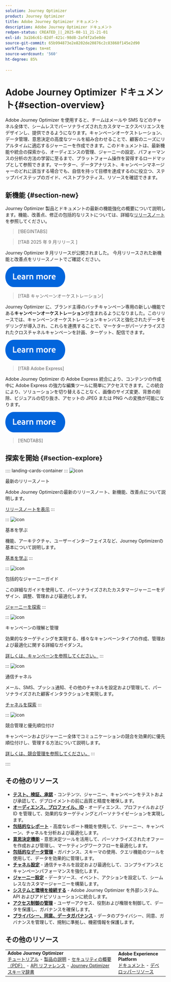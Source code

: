```yaml
---
solution: Journey Optimizer
product: Journey Optimizer
title: Adobe Journey Optimizer ドキュメント
description: Adobe Journey Optimizer ドキュメント
redpen-status: CREATED_||_2025-08-11_21-21-01
exl-id: 3a1b6c61-82df-421c-98d8-2af4f2a5e0de
source-git-commit: 65b994873e2e8202de20876c2c83868f145e2d90
workflow-type: tm+mt
source-wordcount: '560'
ht-degree: 85%

---
```


# Adobe Journey Optimizer ドキュメント{#section-overview}

Adobe Journey Optimizer を使用すると、チームはメールや SMS などのチャネル全体で、シームレスでパーソナライズされたカスタマーエクスペリエンスをデザインし、提供できるようになります。キャンペーンオーケストレーション、データ管理、意思決定の高度なツールを組み合わせることで、顧客のニーズにリアルタイムに適応するジャーニーを作成できます。このドキュメントは、最新機能や統合の探索から、オーディエンスの管理、ジャーニーの設定、パフォーマンスの分析の方法の学習に至るまで、プラットフォーム操作を習得するロードマップとして参照できます。マーケター、データアナリスト、キャンペーンマネージャーのどれに該当する場合でも、自信を持って目標を達成するのに役立つ、ステップバイステップのガイド、ベストプラクティス、リソースを確認できます。

## 新機能 {#section-new}

Journey Optimizer 製品とドキュメントの最新の機能強化の概要について説明します。機能、改善点、修正の包括的なリストについては、詳細な[リリースノート](../using/rn/release-notes.md)を参照してください。

>[!BEGINTABS]

>[!TAB 2025 年 9 月リリース ]

Journey Optimizer 9 月リリースが公開されました。 今月リリースされた新機能と改善点をリリースノートでご確認ください。

[![詳細情報](using/assets/do-not-localize/learn-more-button.svg)](using/rn/release-notes.md)


>[!TAB キャンペーンオーケストレーション]

Journey Optimizer に、ブランド主導のバッチキャンペーン専用の新しい機能である&#x200B;**キャンペーンオーケストレーション**&#x200B;が含まれるようになりました。このリリースでは、キャンペーンオーケストレーションキャンバスと強化されたデータモデリングが導入され、これらを連携することで、マーケターがパーソナライズされたクロスチャネルキャンペーンを計画、ターゲット、配信できます。

[![詳細情報](using/assets/do-not-localize/learn-more-button.svg)](using/orchestrated/gs-orchestrated-campaigns.md)

>[!TAB Adobe Express]

Adobe Journey Optimizer の Adobe Express 統合により、コンテンツの作成中に Adobe Express の強力な編集ツールに簡単にアクセスできます。この統合により、ソリューションを切り替えることなく、画像のサイズ変更、背景の削除、ビジュアルの切り抜き、アセットの JPEG または PNG への変換が可能になります。

[![詳細情報](using/assets/do-not-localize/learn-more-button.svg)](using/integrations/express.md)


>[!ENDTABS]


## 探索を開始 {#section-explore}

:::: landing-cards-container
:::
![icon](https://cdn.experienceleague.adobe.com/icons/list-check.svg)

最新のリリースノート

Adobe Journey Optimizerの最新のリリースノート、新機能、改善点について説明します。

[リリースノートを表示](using/rn/release-notes.md)
:::

:::
![icon](https://cdn.experienceleague.adobe.com/icons/circle-play.svg)

基本を学ぶ

機能、アーキテクチャ、ユーザーインターフェイスなど、Journey Optimizerの基本について説明します。

[基本を学ぶ](./rp_landing_pages/get-started-landing-page.md)
:::

:::
![icon](https://cdn.experienceleague.adobe.com/icons/code-branch.svg)

包括的なジャーニーガイド

この詳細なガイドを使用して、パーソナライズされたカスタマージャーニーをデザイン、調整、管理および最適化します。

[ジャーニーを探索](./rp_landing_pages/orchestrate-journeys-landing-page.md)
:::

:::
![icon](https://cdn.experienceleague.adobe.com/icons/bullhorn.svg)

キャンペーンの理解と管理

効果的なターゲティングを実現する、様々なキャンペーンタイプの作成、管理および最適化に関する詳細なガイダンス。

[詳しくは、キャンペーンを参照してください。](./rp_landing_pages/campaigns-landing-page.md)
:::

:::
![icon](https://cdn.experienceleague.adobe.com/icons/envelope.svg)

通信チャネル

メール、SMS、プッシュ通知、その他のチャネルを設定および管理して、パーソナライズされた顧客インタラクションを実現します。

[チャネルを探索](./using/channels/gs-channels.md)
:::

:::
![icon](https://cdn.experienceleague.adobe.com/icons/scale-balanced.svg)

競合管理と優先順位付け

キャンペーンおよびジャーニー全体でコミュニケーションの競合を効果的に優先順位付けし、管理する方法について説明します。

[詳しくは、競合管理を参照してください。](./rp_landing_pages/conflict-prioritization-landing-page.md)
:::

::::


## その他のリソース

- **[テスト、検証、承認](./rp_landing_pages/test-landing-page.md)** - コンテンツ、ジャーニー、キャンペーンをテストおよび承認して、デプロイメントの前に品質と精度を確保します。
- **[オーディエンス、プロファイル、ID](./rp_landing_pages/audiences-profiles-identities-landing-page.md)** - オーディエンス、プロファイルおよび ID を管理して、効果的なターゲティングとパーソナライゼーションを実現します。
- **[包括的なレポート](./rp_landing_pages/reporting-landing-page.md)** - 高度なレポート機能を使用して、ジャーニー、キャンペーン、チャネルを分析および最適化します。
- **[意思決定機能](./rp_landing_pages/decisioning-landing-page.md)** - 意思決定ツールを活用して、パーソナライズされたオファーを作成および管理し、マーケティングワークフローを最適化します。
- **[包括的なデータ管理](./rp_landing_pages/data-management-landing-page.md)** - ガバナンス、スキーマの使用、クエリ機能のツールを使用して、データを効果的に管理します。
- **[チャネル設定](./rp_landing_pages/configuration-landing-page.md)** - 通信チャネルを設定および最適化して、コンプライアンスとキャンペーンパフォーマンスを強化します。
- **[ジャーニー設定](./rp_landing_pages/configure-journeys-landing-page.md)** - データソース、イベント、アクションを設定して、シームレスなカスタマージャーニーを構築します。
- **[システムと環境を接続する](./rp_landing_pages/connect-systems-landing-page.md)** - Adobe Journey Optimizer を外部システム、API およびアドビソリューションに統合します。
- **[アクセス制御の管理](./rp_landing_pages/access-control-landing-page.md)** - ユーザーアクセス、役割および権限を制御して、データを保護し、ガバナンスを確保します。
- **[プライバシー、同意、データガバナンス](./rp_landing_pages/privacy-landing-page.md)** - データのプライバシー、同意、ガバナンスを管理して、規制に準拠し、機密情報を保護します。

## その他のリソース

<table style="table-layout:fixed"><tr style="border: 0;">
<td><strong>Adobe Journey Optimizer</strong><br/>
<a href="https://experienceleague.adobe.com/docs/journey-optimizer-learn/tutorials/overview.html?lang=ja" target="_blank">チュートリアル</a> - <a href="https://helpx.adobe.com/jp/legal/product-descriptions/adobe-journey-optimizer.html" target="_blank">製品の説明</a> - <a href="https://www.adobe.com/content/dam/cc/en/security/pdfs/AJO_SecurityOverview.pdf" target="_blank">セキュリティの概要（PDF）</a> - <a href="https://developer.adobe.com/journey-optimizer-apis/" target="_blank">API リファレンス</a> - <a href="https://experienceleague.adobe.com/tools/ajo-schemas/schema-dictionary.html?lang=ja" target="_blank">Journey Optimizer スキーマ辞書</a>

</td>
<td><strong>Adobe Experience Platform</strong><br/>
<a href="https://experienceleague.adobe.com/docs/experience-platform/landing/home.html?lang=ja" target="_blank">ドキュメント</a> - <a href="https://www.adobe.com/jp/experience-platform/documentation-and-developer-resources.html" target="_blank">デベロッパーリソース</a>
</td>
</tr></table>

<!--table style="table-layout:auto"><tr style="border: 0;"><td><img src="using/assets/do-not-localize/newsletter.png"></td><td>
<b>Stay informed and elevate your Adobe Journey Optimizer experience!</b><br/>Sign up for our quarterly newsletter. Gain exclusive access to the latest product updates, captivating stories, real-world use cases, valuable tips, and more – all delivered directly to your inbox every quarter. <a href="https://www.adobe.com/subscription/Adobe_Journey_Optimizer_NL.html">Sign up today!</a></td></tr></table-->
